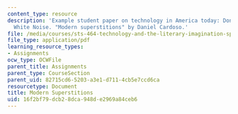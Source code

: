 ```yaml
---
content_type: resource
description: 'Example student paper on technology in America today: Don DeLillo''s
  White Noise. "Modern superstitions" by Daniel Cardoso.'
file: /media/courses/sts-464-technology-and-the-literary-imagination-spring-2008/16f2bf79dcb28dca948de2969a84ceb6_dcardoso_wk2.pdf
file_type: application/pdf
learning_resource_types:
- Assignments
ocw_type: OCWFile
parent_title: Assignments
parent_type: CourseSection
parent_uid: 82715cd6-5203-a3e1-d711-4cb5e7ccd6ca
resourcetype: Document
title: Modern Superstitions
uid: 16f2bf79-dcb2-8dca-948d-e2969a84ceb6
---
```

